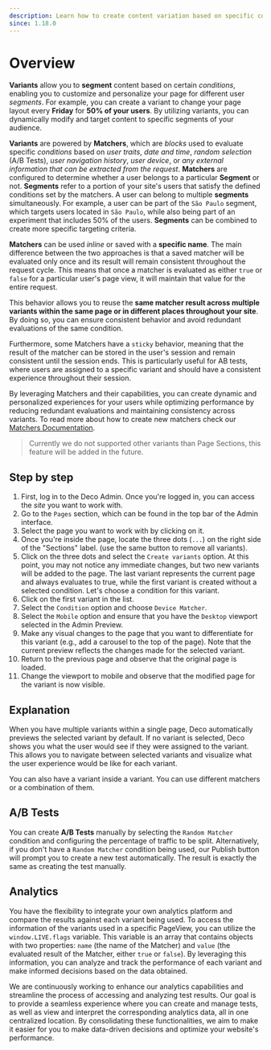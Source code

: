 ```yaml
---
description: Learn how to create content variation based on specific conditions
since: 1.18.0
---
```


# Overview

**Variants** allow you to **segment** content based on certain _conditions_, enabling you to customize and personalize your page for different user _segments_. For example, you can create a variant to change your page layout every **Friday** for **50% of your users**. By utilizing variants, you can dynamically modify and target content to specific segments of your audience.

**Variants** are powered by **Matchers**, which are _blocks_ used to evaluate specific _conditions_ based on _user traits_, _date and time_, _random selection_ (A/B Tests), _user navigation history_, _user device_, or _any external information that can be extracted from the request_. **Matchers** are configured to determine whether a user belongs to a particular **Segment** or not. **Segments** refer to a portion of your site's users that satisfy the defined conditions set by the matchers. A user can belong to multiple **segments** simultaneously. For example, a user can be part of the `São Paulo` segment, which targets users located in `São Paulo`, while also being part of an experiment that includes 50% of the users. **Segments** can be combined to create more specific targeting criteria.

**Matchers** can be used _inline_ or saved with a **specific name**. The main difference between the two approaches is that a saved matcher will be evaluated only once and its result will remain consistent throughout the request cycle. This means that once a matcher is evaluated as either `true` or `false` for a particular user's page view, it will maintain that value for the entire request.

This behavior allows you to reuse the **same matcher result across multiple variants within the same page or in different places throughout your site**. By doing so, you can ensure consistent behavior and avoid redundant evaluations of the same condition.

Furthermore, some Matchers have a `sticky` behavior, meaning that the result of the matcher can be stored in the user's session and remain consistent until the session ends. This is particularly useful for AB tests, where users are assigned to a specific variant and should have a consistent experience throughout their session.

By leveraging Matchers and their capabilities, you can create dynamic and personalized experiences for your users while optimizing performance by reducing redundant evaluations and maintaining consistency across variants. To read more about how to create new matchers check our [Matchers Documentation](/docs/en/developing/creating-a-matcher).

> Currently we do not supported other variants than Page Sections, this feature will be added in the future.

## Step by step

1. First, log in to the Deco Admin. Once you're logged in, you can access the _site_ you want to work with.
2. Go to the `Pages` section, which can be found in the top bar of the Admin interface.
3. Select the page you want to work with by clicking on it.
4. Once you're inside the page, locate the three dots (`...`) on the right side of the "Sections" label. (use the same button to remove all variants).
5. Click on the three dots and select the `Create variants` option. At this point, you may not notice any immediate changes, but two new variants will be added to the page. The last variant represents the current page and always evaluates to true, while the first variant is created without a selected condition. Let's choose a condition for this variant.
6. Click on the first variant in the list.
7. Select the `Condition` option and choose `Device Matcher`.
8. Select the `Mobile` option and ensure that you have the `Desktop` viewport selected in the Admin Preview.
9. Make any visual changes to the page that you want to differentiate for this variant (e.g., add a carousel to the top of the page). Note that the current preview reflects the changes made for the selected variant.
10. Return to the previous page and observe that the original page is loaded.
11. Change the viewport to mobile and observe that the modified page for the variant is now visible.

## Explanation

When you have multiple variants within a single page, Deco automatically previews the selected variant by default. If no variant is selected, Deco shows you what the user would see if they were assigned to the variant. This allows you to navigate between selected variants and visualize what the user experience would be like for each variant.

You can also have a variant inside a variant. You can use different matchers or a combination of them.

## A/B Tests

You can create **A/B Tests** manually by selecting the `Random Matcher` condition and configuring the percentage of traffic to be split. Alternatively, if you don't have a `Random Matcher` condition being used, our Publish button will prompt you to create a new test automatically. The result is exactly the same as creating the test manually.

## Analytics

You have the flexibility to integrate your own analytics platform and compare the results against each variant being used. To access the information of the variants used in a specific PageView, you can utilize the `window.LIVE.flags` variable. This variable is an array that contains objects with two properties: `name` (the name of the Matcher) and `value` (the evaluated result of the Matcher, either `true` or `false`). By leveraging this information, you can analyze and track the performance of each variant and make informed decisions based on the data obtained.

We are continuously working to enhance our analytics capabilities and streamline the process of accessing and analyzing test results. Our goal is to provide a seamless experience where you can create and manage tests, as well as view and interpret the corresponding analytics data, all in one centralized location. By consolidating these functionalities, we aim to make it easier for you to make data-driven decisions and optimize your website's performance.
